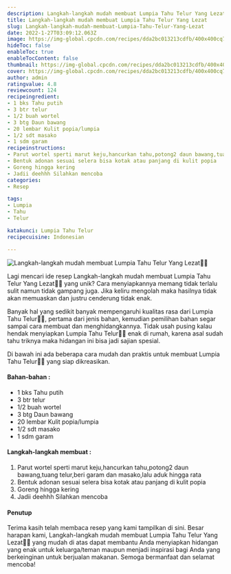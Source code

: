 ```yaml
---
description: Langkah-langkah mudah membuat Lumpia Tahu Telur Yang Lezat"
title: Langkah-langkah mudah membuat Lumpia Tahu Telur Yang Lezat
slug: Langkah-langkah-mudah-membuat-Lumpia-Tahu-Telur-Yang-Lezat
date: 2022-1-27T03:09:12.063Z
image: https://img-global.cpcdn.com/recipes/dda2bc013213cdfb/400x400cq70/photo.jpg
hideToc: false
enableToc: true
enableTocContent: false
thumbnail: https://img-global.cpcdn.com/recipes/dda2bc013213cdfb/400x400cq70/photo.jpg
cover: https://img-global.cpcdn.com/recipes/dda2bc013213cdfb/400x400cq70/photo.jpg
author: admin
ratingvalue: 4.8
reviewcount: 124
recipeingredient:
- 1 bks Tahu putih
- 3 btr telur
- 1/2 buah wortel
- 3 btg Daun bawang
- 20 lembar Kulit popia/lumpia
- 1/2 sdt masako
- 1 sdm garam
recipeinstructions:
- Parut wortel sperti marut keju,hancurkan tahu,potong2 daun bawang,tuang telur,beri garam dan masako,lalu aduk hingga rata
- Bentuk adonan sesuai selera bisa kotak atau panjang di kulit popia
- Goreng hingga kering
- Jadii deehhh Silahkan mencoba
categories:
- Resep

tags:
- Lumpia
- Tahu
- Telur

katakunci: Lumpia Tahu Telur
recipecuisine: Indonesian

---
```


![Langkah-langkah mudah membuat Lumpia Tahu Telur Yang Lezat👩‍🍳](https://img-global.cpcdn.com/recipes/dda2bc013213cdfb/400x400cq70/photo.jpg)

Lagi mencari ide resep Langkah-langkah mudah membuat Lumpia Tahu Telur Yang Lezat👩‍🍳 yang unik? Cara menyiapkannya memang tidak terlalu sulit namun tidak gampang juga. Jika keliru mengolah maka hasilnya tidak akan memuaskan dan justru cenderung tidak enak.

Banyak hal yang sedikit banyak mempengaruhi kualitas rasa dari Lumpia Tahu Telur👩‍🍳, pertama dari jenis bahan, kemudian pemilihan bahan segar sampai cara membuat dan menghidangkannya. Tidak usah pusing kalau hendak menyiapkan Lumpia Tahu Telur👩‍🍳 enak di rumah, karena asal sudah tahu triknya maka hidangan ini bisa jadi sajian spesial.

Di bawah ini ada beberapa cara mudah dan praktis untuk membuat Lumpia Tahu Telur👩‍🍳 yang siap dikreasikan.

<!--inarticleads1-->

#### Bahan-bahan :

- 1 bks Tahu putih
- 3 btr telur
- 1/2 buah wortel
- 3 btg Daun bawang
- 20 lembar Kulit popia/lumpia
- 1/2 sdt masako
- 1 sdm garam

<!--inarticleads2-->

#### Langkah-langkah membuat :

1. Parut wortel sperti marut keju,hancurkan tahu,potong2 daun bawang,tuang telur,beri garam dan masako,lalu aduk hingga rata
1. Bentuk adonan sesuai selera bisa kotak atau panjang di kulit popia
1. Goreng hingga kering
1. Jadii deehhh Silahkan mencoba

#### Penutup

Terima kasih telah membaca resep yang kami tampilkan di sini. Besar harapan kami, Langkah-langkah mudah membuat Lumpia Tahu Telur Yang Lezat👩‍🍳 yang mudah di atas dapat membantu Anda menyiapkan hidangan yang enak untuk keluarga/teman maupun menjadi inspirasi bagi Anda yang berkeinginan untuk berjualan makanan. Semoga bermanfaat dan selamat mencoba!